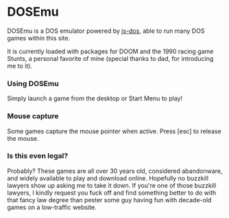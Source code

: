 # DOSEmu

DOSEmu is a DOS emulator powered by [js-dos](https://js-dos.com/), able to run many DOS games within this site.

It is currently loaded with packages for DOOM and the 1990 racing game Stunts, a personal favorite of mine (special thanks to dad, for introducing me to it).

### Using DOSEmu

Simply launch a game from the desktop or Start Menu to play!

### Mouse capture

Some games capture the mouse pointer when active. Press [esc] to release the mouse.

### Is this even legal?

Probably? These games are all over 30 years old, considered abandonware, and widely available to play and download online. Hopefully no buzzkill lawyers show up asking me to take it down. If you're one of those buzzkill lawyers, I kindly request you fuck off and find something better to do with that fancy law degree than pester some guy having fun with decade-old games on a low-traffic website.